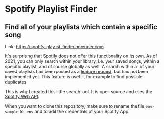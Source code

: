 # Spotify Playlist Finder

## Find all of your playlists which contain a specific song

Link: https://spotify-playlist-finder.onrender.com

It's surprising that Spotify does not offer this functionality on its own. As of 2021, you can only search within your library, i.e. your saved songs, within a specific playlist, and of course globally as well. A search within all of your saved playlists has been posted as a [feature request](https://community.spotify.com/t5/live-ideas/your-library-search-within-all-playlists/idi-p/1558149), but has not been implemented yet. This feature is useful, for example to find possible duplicates.

This is why I created this little search tool. It is open source and uses the [Spotify Web API](https://developer.spotify.com/documentation/).

When you want to clone this repository, make sure to rename the file `env-sample` to `.env` and to add the credentials of your Spotify App.
